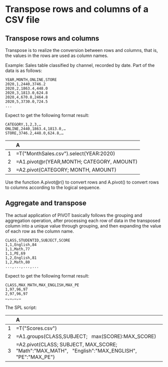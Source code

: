 # Transpose rows and columns of a CSV file



## Transpose rows and columns

Transpose is to realize the conversion between rows and columns, that is, the values in the rows are used as column names.

Example: Sales table classified by channel, recorded by date. Part of the data is as follows:

```
YEAR,MONTH,ONLINE,STORE
2020,1,2440,3746.2
2020,2,1863.4,448.0
2020,3,1813.0,624.8
2020,4,670.8,2464.8
2020,5,3730.0,724.5
...
```
Expect to get the following format result:

```
CATEGORY,1,2,3,…
ONLINE,2440,1863.4,1813.0,…
STORE,3746.2,448.0,624.8,…
```
| |A|
|:-|:-|
|1|=T("MonthSales.csv").select(YEAR:2020)|
|2|=A1.pivot@r(YEAR,MONTH; CATEGORY, AMOUNT)|
|3|=A2.pivot(CATEGORY; MONTH, AMOUNT)|

Use the function A.pivot@r() to convert rows and A.pivot() to convert rows to columns according to the logical sequence.


## Aggregate and transpose

The actual application of PIVOT basically follows the grouping and aggregation operation, after processing each row of data in the transposed column into a unique value through grouping, and then expanding the value of each row as the column name.

```
CLASS,STUDENTID,SUBJECT,SCORE
1,1,English,84
1,1,Math,77
1,1,PE,69
1,2,English,81
1,2,Math,80
...,...,...,...
```
Expect to get the following format result:

```
CLASS,MAX_MATH,MAX_ENGLISH,MAX_PE
1,97,96,97
2,97,96,97
…,…,…,…
```
The SPL script:

| |A|
|:-|:-|
|1|=T("Scores.csv")|
|2|=A1.groups(CLASS,SUBJECT;   max(SCORE):MAX_SCORE)|
|3|=A2.pivot(CLASS; SUBJECT, MAX_SCORE;   "Math":"MAX_MATH",   "English":"MAX_ENGLISH",   "PE":"MAX_PE")|



